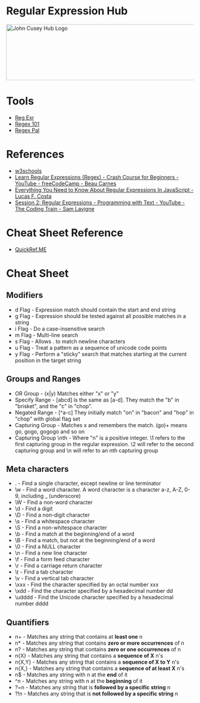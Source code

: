 # Regular Expression Hub

<img src="https://github.com/johncuseyhub/GettingStarted/blob/main/HubBanner.png" alt="John Cusey Hub Logo" height="150" width="1000">

# Tools
* [Reg Exr](https://regexr.com/)    
* [Regex 101](https://regex101.com/)      
* [Regex Pal](https://www.regexpal.com/)    

# References  
* [w3schools](https://www.w3schools.com/jsref/jsref_obj_regexp.asp)   
* [Learn Regular Expressions (Regex) - Crash Course for Beginners - YouTube - freeCodeCamp - Beau Carnes](https://www.youtube.com/watch?v=ZfQFUJhPqMM)  
* [Everything You Need to Know About Regular Expressions In JavaScript - Lucas F. Costa](https://lucasfcosta.com/2016/12/25/Regular-Expressions-in-JavaScript-Part-Two.html)
* [Session 2: Regular Expressions - Programming with Text - YouTube - The Coding Train - Sam Lavigne](https://www.youtube.com/playlist?list=PLRqwX-V7Uu6YEypLuls7iidwHMdCM6o2w)

# Cheat Sheet Reference 
* [QuickRef.ME](https://quickref.me/regex)

# Cheat Sheet      
## Modifiers
* d Flag - Expression match should contain the start and end string
* g Flag - Expression should be tested against all possible matches in a string
* i Flag - Do a case-insensitive search
* m Flag - Multi-line search
* s Flag - Allows . to match newline characters
* u Flag - Treat a pattern as a sequence of unicode code points
* y Flag  - Perform a "sticky" search that matches starting at the current position in the target string

## Groups and Ranges

* OR Group - (x|y) Matches either "x" or "y"
* Specify Range - [abcd] is the same as [a-d]. They match the "b" in "brisket", and the "c" in "chop".
* Negated Range - [^a-c] They initially match "on" in "bacon" and "hop" in "chop" with global flag set
* Capturing Group - Matches x and remembers the match. (go)+ means go, gogo, gogogo and so on
* Capturing Group \nth - Where "n" is a positive integer. \1 refers to the first capturing group in the regular expression. \2 will refer to the second capturing group and \n will refer to an nth capturing group   

## Meta characters   
 * . - Find a single character, except newline or line terminator   
 * \w - Find a word character. A word character is a character a-z, A-Z, 0-9, including _ (underscore)
 * \W - Find a non-word character
 * \d - Find a digit
 * \D - Find a non-digit character
 * \s - Find a whitespace character
 * \S - Find a non-whitespace character
 * \b - Find a match at the beginning/end of a word
 * \B - Find a match, but not at the beginning/end of a word
 * \0 - Find a NULL character
 * \n - Find a new line character
 * \f - Find a form feed character
 * \r - Find a carriage return character
 * \t - Find a tab character
 * \v - Find a vertical tab character
 * \xxx - Find the character specified by an octal number xxx
 * \xdd - Find the character specified by a hexadecimal number dd
 * \udddd - Find the Unicode character specified by a hexadecimal number dddd

## Quantifiers    
* n+ - Matches any string that contains at **least one** n
* n* - Matches any string that contains **zero or more occurrences** of n
* n? - Matches any string that contains **zero or one occurrences** of n
* n{X} - Matches any string that contains a **sequence of X** n's
* n{X,Y} - Matches any string that contains a **sequence of X to Y** n's
* n{X,} - Matches any string that contains a **sequence of at least X** n's
* n$ - Matches any string with n at the **end** of it
* ^n - Matches any string with n at the **beginning** of it
* ?=n - Matches any string that is **followed by a specific string** n 
* ?!n - Matches any string that is **not followed by a specific string** n







